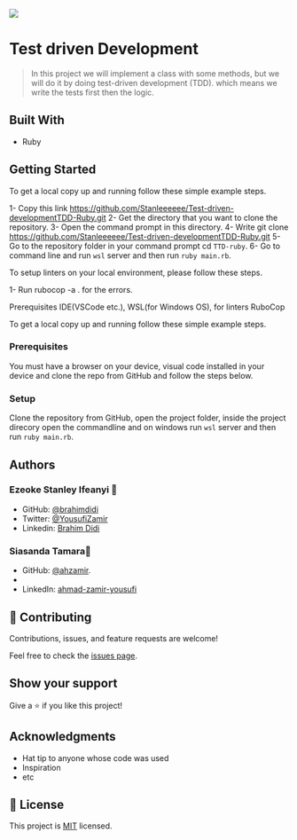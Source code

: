 ![](https://img.shields.io/badge/Microverse-blueviolet)

# Test driven Development

> In this project we will implement a class with some methods, but we will do it by doing test-driven development (TDD). which means we write the tests first then the logic.


## Built With 

- Ruby


## Getting Started

To get a local copy up and running follow these simple example steps.

1- Copy this link https://github.com/Stanleeeeee/Test-driven-developmentTDD-Ruby.git
2- Get the directory that you want to clone the repository.
3- Open the command prompt in this directory.
4- Write git clone https://github.com/Stanleeeeee/Test-driven-developmentTDD-Ruby.git
5- Go to the repository folder in your command prompt cd `TTD-ruby`.
6- Go to command line and run `wsl` server and then run `ruby main.rb`.

To setup linters on your local environment, please follow these steps.

1- Run rubocop -a . for the errors.

Prerequisites
IDE(VSCode etc.), WSL(for Windows OS), for linters RuboCop

To get a local copy up and running follow these simple example steps.

### Prerequisites

You must have a browser on your device, visual code installed in your device and clone the repo from GitHub and follow the steps below.

### Setup

Clone the repository from GitHub, open the project folder, inside the project direcory open the commandline and on windows run `wsl` server and then run `ruby main.rb`.

## Authors


### Ezeoke Stanley Ifeanyi 🤵
- GitHub: [@brahimdidi](https://github.com/Stanleeeeee)
- Twitter: [@YousufiZamir](https://twitter.com/Stanmega89)
- Linkedin: [Brahim Didi](https://www.linkedin.com/in/stanley-ezeoke/)

### Siasanda Tamara🤵
- GitHub: [@ahzamir](https://github.com/siasandatamara).
-
- LinkedIn: [ahmad-zamir-yousufi](https://www.linkedin.com/in/siasandatamara/)

## 🤝 Contributing

Contributions, issues, and feature requests are welcome!

Feel free to check the [issues page](../../issues/).

## Show your support

Give a ⭐️ if you like this project!

## Acknowledgments

- Hat tip to anyone whose code was used
- Inspiration
- etc

## 📝 License

This project is [MIT](./MIT.md) licensed.
